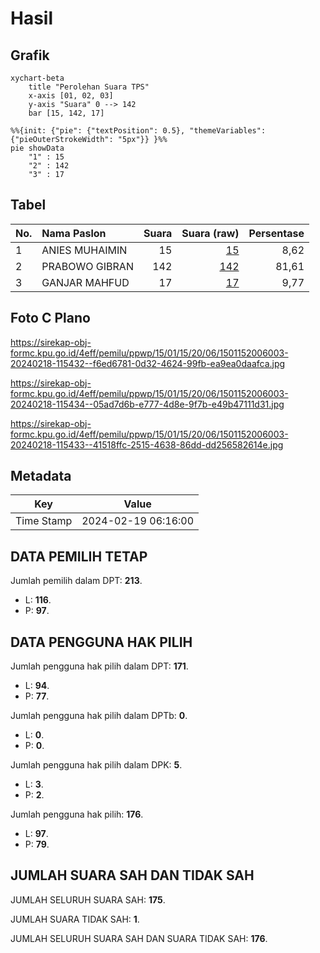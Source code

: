 # Hasil

## Grafik

```mermaid
xychart-beta
    title "Perolehan Suara TPS"
    x-axis [01, 02, 03]
    y-axis "Suara" 0 --> 142
    bar [15, 142, 17]
```

```mermaid
%%{init: {"pie": {"textPosition": 0.5}, "themeVariables": {"pieOuterStrokeWidth": "5px"}} }%%
pie showData
    "1" : 15
    "2" : 142
    "3" : 17
```

## Tabel

| No. | Nama Paslon    | Suara | Suara (raw) | Persentase |
|:--- |:-------------- | -----:| -----------:| ----------:|
| 1   | ANIES MUHAIMIN | 15    | [15][p-1]   | 8,62       |
| 2   | PRABOWO GIBRAN | 142   | [142][p-2]  | 81,61      |
| 3   | GANJAR MAHFUD  | 17    | [17][p-3]   | 9,77       |


[p-1]: https://github.com/gigit-pemilu/pemilu-2024-15-jambi/blob/main/pilpres/hitung-suara/sub/15-jambi/sub/01--kerinci/sub/15-gunung-tujuh/sub/2006-bengkolan-duo/sub/003-tps/sub/paslon-1.txt
[p-2]: https://github.com/gigit-pemilu/pemilu-2024-15-jambi/blob/main/pilpres/hitung-suara/sub/15-jambi/sub/01--kerinci/sub/15-gunung-tujuh/sub/2006-bengkolan-duo/sub/003-tps/sub/paslon-2.txt
[p-3]: https://github.com/gigit-pemilu/pemilu-2024-15-jambi/blob/main/pilpres/hitung-suara/sub/15-jambi/sub/01--kerinci/sub/15-gunung-tujuh/sub/2006-bengkolan-duo/sub/003-tps/sub/paslon-3.txt

## Foto C Plano

https://sirekap-obj-formc.kpu.go.id/4eff/pemilu/ppwp/15/01/15/20/06/1501152006003-20240218-115432--f6ed6781-0d32-4624-99fb-ea9ea0daafca.jpg

https://sirekap-obj-formc.kpu.go.id/4eff/pemilu/ppwp/15/01/15/20/06/1501152006003-20240218-115434--05ad7d6b-e777-4d8e-9f7b-e49b47111d31.jpg

https://sirekap-obj-formc.kpu.go.id/4eff/pemilu/ppwp/15/01/15/20/06/1501152006003-20240218-115433--41518ffc-2515-4638-86dd-dd256582614e.jpg


## Metadata

| Key        | Value               |
| ---------- | ------------------- |
| Time Stamp | 2024-02-19 06:16:00 |


## DATA PEMILIH TETAP

Jumlah pemilih dalam DPT: **213**.
 * L: **116**.
 * P: **97**.

## DATA PENGGUNA HAK PILIH

Jumlah pengguna hak pilih dalam DPT: **171**.
 * L: **94**.
 * P: **77**.

Jumlah pengguna hak pilih dalam DPTb: **0**.
 * L: **0**.
 * P: **0**.

Jumlah pengguna hak pilih dalam DPK: **5**.
 * L: **3**.
 * P: **2**.

Jumlah pengguna hak pilih: **176**.
 * L: **97**.
 * P: **79**.

## JUMLAH SUARA SAH DAN TIDAK SAH

JUMLAH SELURUH SUARA SAH: **175**.

JUMLAH SUARA TIDAK SAH: **1**.

JUMLAH SELURUH SUARA SAH DAN SUARA TIDAK SAH: **176**.



